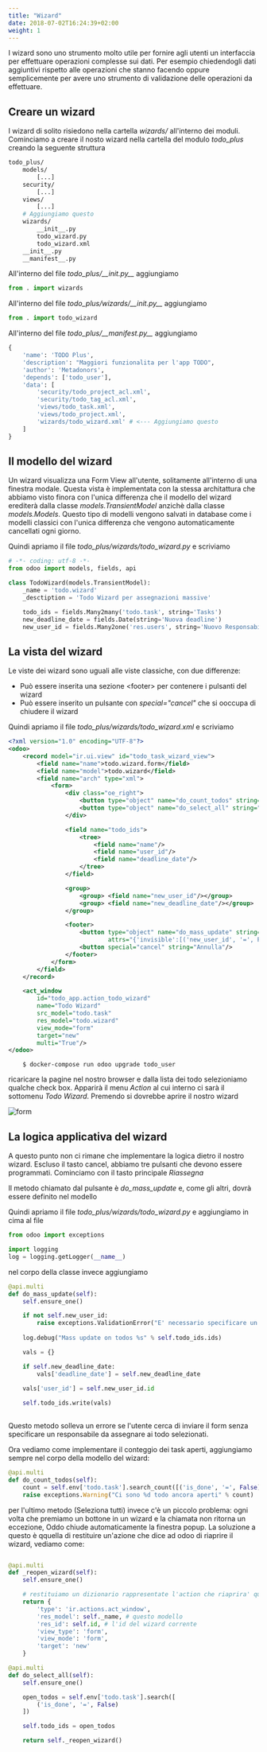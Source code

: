 ```yaml
---
title: "Wizard"
date: 2018-07-02T16:24:39+02:00
weight: 1
---
```


I wizard sono uno strumento molto utile per fornire agli utenti un interfaccia per effettuare operazioni complesse sui dati. Per esempio chiedendogli dati aggiuntivi rispetto alle operazioni che stanno facendo oppure semplicemente per avere uno strumento di validazione delle operazioni da effettuare.

## Creare un wizard

I wizard di solito risiedono nella cartella _wizards/_ all'interno dei moduli. Cominciamo a creare il nosto wizard nella cartella del modulo _todo\_plus_
creando la seguente struttura

```bash
todo_plus/
    models/
        [...]
    security/
        [...]
    views/
        [...]
    # Aggiungiamo questo
    wizards/
        __init__.py
        todo_wizard.py
        todo_wizard.xml
    __init__.py
    __manifest__.py
```

All'interno del file _todo\_plus/\_\_init.py\_\__ aggiungiamo 

```python
from . import wizards
```

All'interno del file _todo\_plus/wizards/\_\_init.py\_\__ aggiungiamo 

```python
from . import todo_wizard
```

All'interno del file _todo\_plus/\_\_manifest.py\_\__ aggiungiamo 

```python
{
    'name': 'TODO Plus',
    'description': "Maggiori funzionalita per l'app TODO",
    'author': 'Metadonors',
    'depends': ['todo_user'],
    'data': [
        'security/todo_project_acl.xml',
        'security/todo_tag_acl.xml',
        'views/todo_task.xml',
        'views/todo_project.xml',
        'wizards/todo_wizard.xml' # <--- Aggiungiamo questo
    ]
}
```

## Il modello del wizard

Un wizard visualizza una Form View all'utente, solitamente all'interno di una finestra modale. Questa vista è implementata con la stessa architattura che abbiamo visto finora con l'unica differenza che il modello del wizard erediterà dalla classe _models.TransientModel_ anzichè dalla classe _models.Models_. Questo tipo di modelli vengono salvati in database come i modelli classici con l'unica differenza che vengono automaticamente cancellati ogni giorno.

Quindi apriamo il file _todo\_plus/wizards/todo\_wizard.py_ e scriviamo

```python
# -*- coding: utf-8 -*-
from odoo import models, fields, api

class TodoWizard(models.TransientModel):
    _name = 'todo.wizard'
    _desctiption = 'Todo Wizard per assegnazioni massive'

    todo_ids = fields.Many2many('todo.task', string='Tasks')
    new_deadline_date = fields.Date(string='Nuova deadline')
    new_user_id = fields.Many2one('res.users', string='Nuovo Responsabile')
```

## La vista del wizard

Le viste dei wizard sono uguali alle viste classiche, con due differenze:

- Può essere inserita una sezione \<footer\> per contenere i pulsanti del wizard
- Può essere inserito un pulsante con _special="cancel"_ che si ooccupa di chiudere il wizard

Quindi apriamo il file _todo\_plus/wizards/todo\_wizard.xml_ e scriviamo

```xml
<?xml version="1.0" encoding="UTF-8"?>
<odoo>
    <record model="ir.ui.view" id="todo_task_wizard_view">
        <field name="name">todo.wizard.form</field>
        <field name="model">todo.wizard</field>
        <field name="arch" type="xml">
            <form>
                <div class="oe_right">
                    <button type="object" name="do_count_todos" string="Conta"/>
                    <button type="object" name="do_select_all" string="Seleziona tutti"/>
                </div>

                <field name="todo_ids">
                    <tree>
                        <field name="name"/>
                        <field name="user_id"/>
                        <field name="deadline_date"/>
                    </tree>
                </field>

                <group>
                    <group> <field name="new_user_id"/></group>   
                    <group> <field name="new_deadline_date"/></group>   
                </group>

                <footer>
                    <button type="object" name="do_mass_update" string="Riassegna" class="oe_highlight"
                            attrs="{'invisible':[('new_user_id', '=', False)]}"/>
                    <button special="cancel" string="Annulla"/>
                </footer>
            </form>
        </field>
    </record>

    <act_window 
        id="todo_app.action_todo_wizard" 
        name="Todo Wizard" 
        src_model="todo.task" 
        res_model="todo.wizard" 
        view_mode="form" 
        target="new" 
        multi="True"/>
</odoo>

```

```
    $ docker-compose run odoo upgrade todo_user
```

ricaricare la pagine nel nostro browser e dalla lista dei todo selezioniamo qualche check box. Apparirà il menu _Action_ al cui interno ci sarà il sottomenu _Todo Wizard_. Premendo si dovrebbe aprire il nostro wizard

![form](/odoo.workshop/screen/wizards/form.png?width=60pc)



## La logica applicativa del wizard

A questo punto non ci rimane che implementare la logica dietro il nostro wizard. Escluso il tasto cancel, abbiamo tre pulsanti che devono essere programmati. Cominciamo con il tasto principale _Riassegna_

Il metodo chiamato dal pulsante è _do\_mass\_update_ e, come gli altri, dovrà essere definito nel modello

Quindi apriamo il file _todo\_plus/wizards/todo\_wizard.py_ e aggiungiamo in cima al file

```python
from odoo import exceptions

import logging
log = logging.getLogger(__name__)
```

nel corpo della classe invece aggiungiamo 

```python
@api.multi
def do_mass_update(self):
    self.ensure_one()

    if not self.new_user_id:
        raise exceptions.ValidationError("E' necessario specificare un utente")
    
    log.debug("Mass update on todos %s" % self.todo_ids.ids)

    vals = {}

    if self.new_deadline_date:
        vals['deadline_date'] = self.new_deadline_date
    
    vals['user_id'] = self.new_user_id.id

    self.todo_ids.write(vals)
    
```

Questo metodo solleva un errore se l'utente cerca di inviare il form senza specificare un responsabile da assegnare ai todo selezionati.

Ora vediamo come implementare il conteggio dei task aperti, aggiungiamo sempre nel corpo della modello del wizard:

```python
@api.multi
def do_count_todos(self):
    count = self.env['todo.task'].search_count([('is_done', '=', False)])
    raise exceptions.Warning("Ci sono %d todo ancora aperti" % count)
```

per l'ultimo metodo (Seleziona tutti) invece c'è un piccolo problema: ogni volta che premiamo un bottone in un wizard e la chiamata non ritorna un eccezione, Oddo chiude automaticamente la finestra popup. La soluzione a questo è qquella di restituire un'azione che dice ad odoo di riaprire il wizard, vediamo come:

```python

@api.multi
def _reopen_wizard(self):
    self.ensure_one()

    # restituiamo un dizionario rappresentate l'action che riaprira' questo wizard
    return {
        'type': 'ir.actions.act_window',
        'res_model': self._name, # questo modello
        'res_id': self.id, # l'id del wizard corrente
        'view_type': 'form',
        'view_mode': 'form',
        'target': 'new'
    }

@api.multi
def do_select_all(self):
    self.ensure_one()

    open_todos = self.env['todo.task'].search([
        ('is_done', '=', False)
    ])

    self.todo_ids = open_todos

    return self._reopen_wizard()

```

